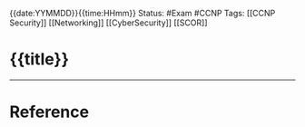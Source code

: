 {{date:YYMMDD}}{{time:HHmm}}
	Status: #Exam #CCNP
		Tags: [[CCNP Security]] [[Networking]] [[CyberSecurity]] [[SCOR]]

# {{title}}

---
# Reference